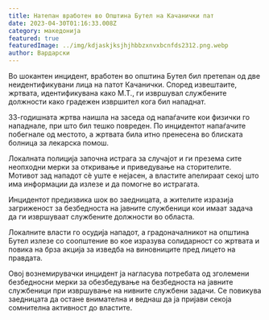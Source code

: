 ```yaml
---
title: Натепан вработен во Општина Бутел на Качанички пат
date: 2023-04-30T01:16:33.008Z
category: македонија
featured: true
featuredImage: ../img/kdjaskjksjhjhbbzxnvxbcnfds2312.png.webp
author: Вардарски
---
```


Во шокантен инцидент, вработен во општина Бутел бил претепан од две неидентификувани лица на патот Качанички. Според извештаите, жртвата, идентификувана како М.Т., ги извршувал службените должности како градежен извршител кога бил нападнат.

33-годишната жртва наишла на заседа од напаѓачите кои физички го нападнале, при што бил тешко повреден. По инцидентот напаѓачите побегнале од местото, а жртвата била итно пренесена во блиската болница за лекарска помош.

Локалната полиција започна истрага за случајот и ги презема сите неопходни мерки за откривање и приведување на сторителите. Мотивот зад нападот сè уште е нејасен, а властите апелираат секој што има информации да излезе и да помогне во истрагата.

Инцидентот предизвика шок во заедницата, а жителите изразија загриженост за безбедноста на јавните службеници кои имаат задача да ги извршуваат службените должности во областа.

Локалните власти го осудија нападот, а градоначалникот на општина Бутел излезе со соопштение во кое изразува солидарност со жртвата и повика на брза акција за изведба на виновниците пред лицето на правдата.

Овој вознемирувачки инцидент ја нагласува потребата од зголемени безбедносни мерки за обезбедување на безбедноста на јавните службеници при извршување на нивните службени задачи. Се повикува заедницата да остане внимателна и веднаш да ја пријави секоја сомнителна активност до властите.
